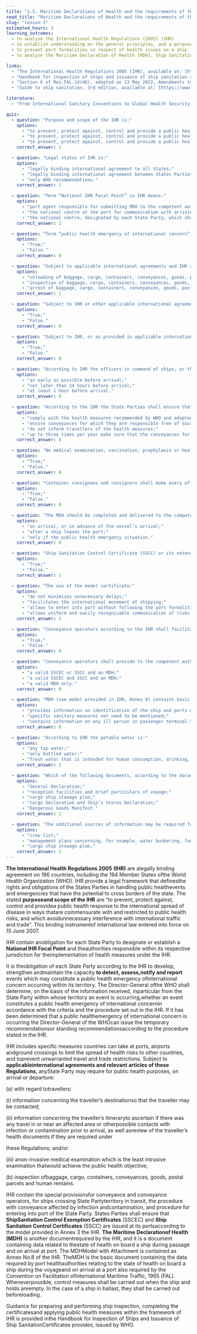 ```yaml
---
title: "1.5. Maritime Declarations of Health and the requirements of the International Health Regulations"
read_title: "Maritime Declarations of Health and the requirements of the International Health Regulations"
slug: "lesson-3"
estimated_hours: 3
learning_outcomes:
  - to analyse the International Health Regulations (2005) (IHR)
  - to establish understanding on the general principles, and a purpose and scope of IHR
  - to present port formalities in respect of health issues on a ship
  - to analyse the Maritime Declaration of Health (MDH), Ship Sanitation Control Exemption Certificates (SSCEC) and Ship Sanitation Control Certificates (SSCC)

links:
  - "The International Health Regulations 2005 (IHR), available at: [https://www.who.int/publications/i/item/9789241580410](https://www.who.int/publications/i/item/9789241580410)"
  - "Handbook for inspection of ships and issuance of ship sanitation certificates, available at: [https://www.who.int/publications/i/item/9789241548199](https://www.who.int/publications/i/item/9789241548199)"
  - "Section 6 of Res.FAL.14(46), adopted on 13 May 2022, Amendments to the Annex to the Convention on Facilitation of International Maritime Traffic, 1965, available at: [https://wwwcdn.imo.org/localresources/en/KnowledgeCentre/IndexofIMOResolutions/FALDocuments/FAL.14(46).pdf](https://wwwcdn.imo.org/localresources/en/KnowledgeCentre/IndexofIMOResolutions/FALDocuments/FAL.14(46).pdf)"
  - "Guide to ship sanitation, 3rd edition, available at: [https://www.who.int/publications/i/item/9789241546690](https://www.who.int/publications/i/item/9789241546690)"

literature:
  - "From International Sanitary Conventions to Global Health Security: The New International Health Regulations, available at:[https://academic.oup.com/chinesejil/article/4/2/325/490058](https://academic.oup.com/chinesejil/article/4/2/325/490058)"

quiz:
  - question: "Purpose and scope of the IHR is:"
    options:
      - "to prevent, protect against, control and provide a public health response to the domestic spread of disease in ways that are commensurate with and restricted to public health risks, and which avoid unnecessary interference with domestic traffic and trade;"
      - "to prevent, protect against, control and provide a public health response to the international spread of disease in ways that are commensurate with and restricted to public health risks, and which avoid unnecessary interference with international traffic and trade."
      - "to prevent, protect against, control and provide a public health response to the domestic spread of disease in ways that are commensurate with and restricted to public health risks, and which avoid unnecessary interference with domestic traffic and trade according to national law only."
    correct_answer: 1

  - question: "Legal status of IHR is:"
    options:
      - "legally binding international agreement to all States;"
      - "legally binding international agreement between States Parties to the IHR;"
      - "only WHO recommendations."
    correct_answer: 1

  - question: "Term “National IHR Focal Point” in IHR means:"
    options:
      - "port agent responsible for submitting MDH to the competent authorities;"
      - "the national centre at the port for communication with arriving vessel in the port;"
      - "the national centre, designated by each State Party, which shall be accessible at all times for communications with WHO IHR Contact Points."
    correct_answer: 2

  - question: "Term “public health emergency of international concern” in IHR means an extraordinary event which is determined to constitute a public health risk to other States through the international spread of disease and to potentially require a coordinated international response:"
    options:
      - "True;"
      - "False."
    correct_answer: 0

  - question: "Subject to applicable international agreements and IHR a State Party may require for public health purposes, on arrival or departure:"
    options:
      - "unloading of baggage, cargo, containers, conveyances, goods, postal parcels and human remains in separate terminal in its port;"
      - "inspection of baggage, cargo, containers, conveyances, goods, postal parcels and human remains;"
      - "arrest of baggage, cargo, containers, conveyances, goods, postal parcels and human remains."
    correct_answer: 1

  - question: "Subject to IHR or other applicable international agreement a ship shall not be prevented for public health reasons from calling at any point of entry. However, if the port is not equipped for applying health measures under IHR, the ship may be ordered to proceed at its own risk to the nearest suitable PORT available to it, unless the ship or aircraft has an operational problem which would make this diversion unsafe:"
    options:
      - "True;"
      - "False."
    correct_answer: 0

  - question: "Subject to IHR, or as provided in applicable international agreements, ships shall not be refused free pratique (permission for a ship to enter a port, embark or disembark, discharge or load cargo or stores) by States Parties for public health reasons. In particular, they shall not be prevented from embarking or disembarking; discharging or loading cargo or stores; or taking on fuel, water, food and supplies:"
    options:
      - "True;"
      - "False."
    correct_answer: 0

  - question: "According to IHR the officers in command of ships, or their agents, shall make known to the port control at the port of destination any cases of illness indicative of a disease of an infectious nature or evidence of a public health risk on board as soon as such illnesses or public health risks are made known to the officer:"
    options:
      - "as early as possible before arrival;"
      - "not later than 24 hours before arrival;"
      - "at least 1 hour before arrival."
    correct_answer: 0

  - question: "According to the IHR the State Parties shall ensure that the conveyance operators:"
    options:
      - "comply with the health measures recommended by WHO and adopted by the State Party;"
      - "ensure conveyances for which they are responsible free of sources of infection or contamination only for the period the ship is in the port;"
      - "do not inform travellers of the health measures;"
      - "up to three times per year make sure that the conveyances for which they are responsible are free of sources of infection or contamination, including vectors and reservoirs."
    correct_answer: 0

  - question: "No medical examination, vaccination, prophylaxis or health measures shall be carried out on travellers without their prior express informed consent, except in situations if there is evidence of an imminent public health risk:"
    options:
      - "True;"
      - "False."
    correct_answer: 0

  - question: "Container consignees and consignors shall make every effort to avoid cross-contamination when multiple-use loading of containers is employed:"
    options:
      - "True;"
      - "False."
    correct_answer: 0

  - question: "The MDH should be completed and delivered to the competent authority of the port the ship arrives:"
    options:
      - "on arrival, or in advance of the vessel’s arrival;"
      - "after a ship leaves the port;"
      - "only if the public health emergency situation."
    correct_answer: 0

  - question: "Ship Sanitation Control Certificate (SSCC) or its extension shall be valid for a maximum period of six months:"
    options:
      - "True;"
      - "False."
    correct_answer: 1

  - question: "The use of the model certificate:"
    options:
      - "do not minimizes unnecessary delays;"
      - "facilitates the international movement of shipping;"
      - "allows to enter into port without following the port formalities;"
      - "allows uniform and easily recognizable communication of risks."
    correct_answer: 1

  - question: "Conveyance operators according to the IHR shall facilitate inspections of the cargo, containers and conveyance, medical examinations of persons on board, application of other health measures under the IHR, and provision of relevant public health information requested by the State Party:"
    options:
      - "True;"
      - "False."
    correct_answer: 0

  - question: "Conveyance operators shall provide to the competent authority:"
    options:
      - "a valid SSCEC or SSCC and an MDH;"
      - "a valid SSCEC and SSCC and an MDH;"
      - "a valid MDH only."
    correct_answer: 0

  - question: "MDH (see model provided in IHR, Annex 8) contains basic data relating to the state of health of crew and passengers during the voyage and on arrival at the port, and:"
    options:
      - "provides information on identification of the ship and ports of call within past 30 days (to be listed), as well as affected areas visited;"
      - "specific sanitary measures not need to be mentioned;"
      - "contains information on any ill person in passenger terminal."
    correct_answer: 0

  - question: "According to IHR the potable water is:"
    options:
      - "any tap water;"
      - "only bottled water;"
      - "fresh water that is intended for human consumption, drinking, washing, teeth brushing, bathing or showering; preparing or cooking food."
    correct_answer: 2

  - question: "Which of the following documents, according to the document list in the FAL, no need to be requested by the competent authority to assess public health risk:"
    options:
      - "General Declaration;"
      - "reception facilities and brief particulars of voyage;"
      - "cargo ship stowage plan;"
      - "Cargo Declaration and Ship’s Stores Declaration;"
      - "Dangerous Goods Manifest."
    correct_answer: 2

  - question: "The additional sources of information may be required for assessment of public health risk:"
    options:
      - "crew list;"
      - "management plans concerning, for example, water bunkering, food safety, pest control, sewage or waste;"
      - "cargo ship stowage plan."
    correct_answer: 1
---
```


**The International Health Regulations 2005** **(IHR)** are alegally binding agreement on 196 countries, including the 194 Member States ofthe World Health Organization (WHO). IHR provide a legal framework that definesthe rights and obligations of the States Parties in handling public healthevents and emergencies that have the potential to cross borders of the state. The stated **purposeand scope of the IHR** are “to prevent, protect against, control and providea public health response to the international spread of disease in ways thatare commensurate with and restricted to public health risks, and which avoidunnecessary interference with international traffic and trade”. This binding instrumentof international law entered into force on 15 June 2007.

IHR contain anobligation for each State Party to designate or establish a **National IHR Focal Point** and theauthorities responsible within its respective jurisdiction for theimplementation of health measures under the IHR.

It is theobligation of each State Party according to the IHR to develop, strengthen andmaintain the capacity **to detect, assess,notify and report** events which may constitute a public health emergency ofinternational concern occurring within its territory. The Director-General ofthe WHO shall determine, on the basis of the information received, inparticular from the State Party within whose territory an event is occurring,whether an event constitutes a public health emergency of international concernin accordance with the criteria and the procedure set out in the IHR. If it has been determined that a public healthemergency of international concern is occurring the Director-General of the WHOcan issue the temporary recommendationsor standing recommendationsaccording to the procedure stated in the IHR.

IHR includes specific measures countries can take at ports, airports andground crossings to limit the spread of health risks to other countries, and toprevent unwarranted travel and trade restrictions. Subject to **applicableinternational agreements and relevant articles of these Regulations**, anyState Party may require for public health purposes, on arrival or departure:

(a) with regard totravellers:

(i) information concerning the traveller’s destinationso that the traveller may be contacted;

(ii) information concerning the traveller’s itineraryto ascertain if there was any travel in or near an affected area or otherpossible contacts with infection or contamination prior to arrival, as well asreview of the traveller’s health documents if they are required under

these Regulations; and/or

(iii) anon-invasive medical examination which is the least intrusive examination thatwould achieve the public health objective;

(b) inspection ofbaggage, cargo, containers, conveyances, goods, postal parcels and human remains.

IHR contain the special provisionsfor conveyance and conveyance operators, for ships crossing State Partyterritory in transit, the procedure with conveyance affected by infection andcontamination, and procedure for entering into port of the State Party. States Parties shall ensure that **ShipSanitation Control Exemption Certificates** (SSCEC) and **Ship Sanitation Control Certificates** (SSCC) are issued at its portsaccording to the model provided in Annex 3 the IHR. **The Maritime Declarationof Health (MDH)** is another documentrequired by the IHR, and it is a document containing data related to thestate of health on board a ship during passage and on arrival at port. The MDHModel with Attachment is contained as Annex No.8 of the IHR. TheMDH is the basic document containing the data required by port healthauthorities relating to the state of health on board a ship during the voyageand on arrival at a port also required by the Convention on Facilitation ofInternational Maritime Traffic, 1965 (FAL). Wheneverpossible, control measures shall be carried out when the ship and holds areempty. In the case of a ship in ballast, they shall be carried out beforeloading.

Guidance for preparing and performing ship inspection, completing the certificatesand applying public health measures within the framework of IHR is provided inthe Handbook for Inspection of Ships and Issuance of Ship SanitationCertificates provides, issued by WHO.
